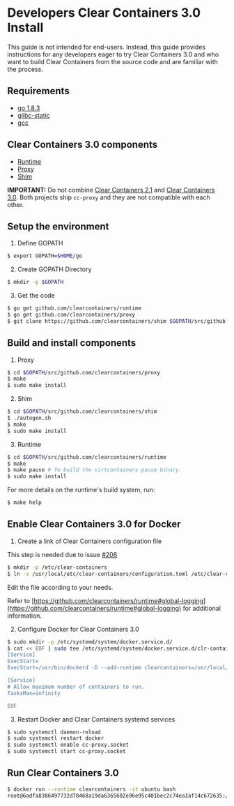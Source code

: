 # Developers Clear Containers 3.0 Install

This guide is not intended for end-users. Instead, this guide provides
instructions for any developers eager to try Clear Containers 3.0 and who
want to build Clear Containers from the source code and are familiar with the
process.

## Requirements

  * [go 1.8.3](https://golang.org/)
  * [glibc-static](https://www.gnu.org/software/libc/libc.html)
  * [gcc](https://gcc.gnu.org/)

## Clear Containers 3.0 components

  * [Runtime](https://github.com/clearcontainers/runtime)
  * [Proxy](https://github.com/clearcontainers/proxy)
  * [Shim](https://github.com/clearcontainers/shim)

**IMPORTANT:** Do not combine [Clear Containers 2.1](https://github.com/01org/cc-oci-runtime) and [Clear Containers 3.0](https://github.com/clearcontainers).
Both projects ship ``cc-proxy`` and they are not compatible with each other.

## Setup the environment

1. Define GOPATH

```bash
$ export GOPATH=$HOME/go
```

2. Create GOPATH Directory

```bash
$ mkdir -p $GOPATH
```

3. Get the code

```bash
$ go get github.com/clearcontainers/runtime
$ go get github.com/clearcontainers/proxy
$ git clone https://github.com/clearcontainers/shim $GOPATH/src/github.com/clearcontainers
```

## Build and install components

1. Proxy

```bash
$ cd $GOPATH/src/github.com/clearcontainers/proxy
$ make
$ sudo make install
```

2. Shim

```bash
$ cd $GOPATH/src/github.com/clearcontainers/shim
$ ./autogen.sh
$ make
$ sudo make install
```

3. Runtime

```bash
$ cd $GOPATH/src/github.com/clearcontainers/runtime
$ make
$ make pause # To build the virtcontainers pause binary.
$ sudo make install
```

For more details on the runtime's build system, run:

```bash
$ make help
```

## Enable Clear Containers 3.0 for Docker

1. Create a link of Clear Containers configuration file

This step is needed due to issue [#206](https://github.com/clearcontainers/runtime/issues/206)


```bash
$ mkdir -p /etc/clear-containers
$ ln -s /usr/local/etc/clear-containers/configuration.toml /etc/clear-containers/configuration.toml
```

Edit the file according to your needs.

Refer to [https://github.com/clearcontainers/runtime#global-logging](https://github.com/clearcontainers/runtime#global-logging)
for additional information.

2. Configure Docker for Clear Containers 3.0

```bash
$ sudo mkdir -p /etc/systemd/system/docker.service.d/
$ cat << EOF | sudo tee /etc/systemd/system/docker.service.d/clr-containers.conf
[Service]
ExecStart=
ExecStart=/usr/bin/dockerd -D --add-runtime clearcontainers=/usr/local/bin/cc-runtime --default-runtime=runc

[Service]
# Allow maximum number of containers to run.
TasksMax=infinity

EOF
```

3. Restart Docker and Clear Containers systemd services

```bash
$ sudo systemctl daemon-reload
$ sudo systemctl restart docker
$ sudo systemctl enable cc-proxy.socket
$ sudo systemctl start cc-proxy.socket
```

## Run Clear Containers 3.0

```bash
$ docker run --runtime clearcontainers -it ubuntu bash
root@6adfa8386497732d78468a19da6365602e96e95c401bec2c74ea1af14c672635:/#
```
